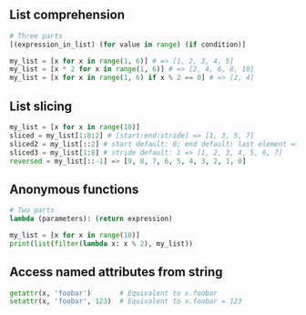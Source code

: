 ## List comprehension
```python
# Three parts
[(expression_in_list) (for value in range) (if condition)]

my_list = [x for x in range(1, 6)] # => [1, 2, 3, 4, 5]
my_list = [x * 2 for x in range(1, 6)] # => [2, 4, 6, 8, 10]
my_list = [x for x in range(1, 6) if x % 2 == 0] # => [2, 4]
```

## List slicing
```python
my_list = [x for x in range(10)]
sliced = my_list[1:8:2] # [start:end:stride] => [1, 3, 5, 7]
sliced2 = my_list[::2] # start default: 0; end default: last element => [0, 2, 4, 6, 8]
sliced3 = my_list[1:8] # stride default: 1 => [1, 2, 3, 4, 5, 6, 7]
reversed = my_list[::-1] => [9, 8, 7, 6, 5, 4, 3, 2, 1, 0]
```

## Anonymous functions
```python
# Two parts
lambda (parameters): (return expression)

my_list = [x for x in range(10)]
print(list(filter(lambda x: x % 2), my_list))
```

## Access named attributes from string
```python
getattr(x, 'foobar')       # Equivalent to x.foobar
setattr(x, 'foobar', 123)  # Equivalent to x.foobar = 123
```
